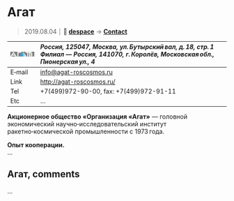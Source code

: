 # Агат
> 2019.08.04 ┊ **🚀 [despace](index.md)** → **[Contact](contact.md)**

|[![](f/contact/a/agat_logo1_thumb.jpg)](f/contact/a/agat_logo1.png)|*Россия, 125047, Москва, ул. Бутырский вал, д. 18, стр. 1<br> Филиал — Россия, 141070, г. Королёв, Московская обл., Пионерская ул., 4*|
|:--|:--|
|E‑mail| <info@agat-roscosmos.ru> |
|Link| <http://agat-roscosmos.ru/> |
|Tel| +7(499)972-90-00, fax: +7(499)972-91-11 |
|Etc| … |

**Акционерное общество «Организация «Агат»** — головной экономический научно‑исследовательский институт ракетно‑космической промышленности с 1973 года.

**Опыт кооперации.**  
…



<p style="page-break-after:always"> </p>

## Агат, comments

…
